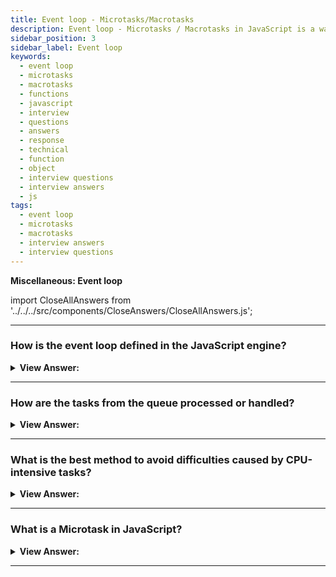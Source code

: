 ```yaml
---
title: Event loop - Microtasks/Macrotasks
description: Event loop - Microtasks / Macrotasks in JavaScript is a way to run code asynchronously. The event loop is a programming construct - Interview Questions & Answer
sidebar_position: 3
sidebar_label: Event loop
keywords:
  - event loop
  - microtasks
  - macrotasks
  - functions
  - javascript
  - interview
  - questions
  - answers
  - response
  - technical
  - function
  - object
  - interview questions
  - interview answers
  - js
tags:
  - event loop
  - microtasks
  - macrotasks
  - interview answers
  - interview questions
---
```


<head>
  <title>Event loop - Microtasks/Macrotasks | HelloJavaScript.info</title>
</head>

**Miscellaneous: Event loop**

import CloseAllAnswers from '../../../src/components/CloseAnswers/CloseAllAnswers.js';

<CloseAllAnswers />

---

### How is the event loop defined in the JavaScript engine?

<details>
  <summary><strong>View Answer:</strong></summary>
  <div>
  <div><strong>Interview Response:</strong> In computer science, the event loop is a programming construct or design pattern that waits for and dispatches events or messages in a program. The event loop concept is quite simple. There is an endless loop where the JavaScript engine waits for tasks, executes them, and then sleeps, waiting for more tasks. The general algorithm of the engine includes simple steps. Where there are tasks execute theme, starting with the oldest task first. Then, sleep until a new task appears, then go to one. That is a formalization of what we see when browsing a page. The JavaScript engine does nothing most of the time, and it only runs if a script/handler/event activates.
    </div><br />
  <div><strong className="codeExample">Diagram:</strong><br /><br />

  <div></div>

<img src="/img/event-loop.gif" /><br /><br />

</div>
  </div>
</details>

---

### How are the tasks from the queue processed or handled?

<details>
  <summary><strong>View Answer:</strong></summary>
  <div>
  <div><strong>Interview Response:</strong> The event loop handles tasks in the queue in the order they are received. When the browser engine completely processes the script, it handles the mousemove event, followed by the setTimeout handler, and so on.
    </div><br />
  <div><strong className="codeExample">Diagram:</strong><br /><br />

  <div></div>

<img src='/img/callback-queue-event-loop.gif' />

</div>
  </div>
</details>

---

### What is the best method to avoid difficulties caused by CPU-intensive tasks?

<details>
  <summary><strong>View Answer:</strong></summary>
  <div>
  <div><strong>Interview Response:</strong> We can avoid problems by splitting the big task into pieces or chunks. The goal is to split your tasks into smaller chunks to reduce the load on the engine. We should note that the engine is limited to the number of tasks it can process within a given time.
    </div><br />
  <div><strong className="codeExample">Code Example:</strong><br /><br />

  <div></div>

```js
let i = 0;

let start = Date.now();

function count() {
  // do a piece of the heavy job (*)
  do {
    i++;
  } while (i % 1e6 != 0);

  if (i == 1e9) {
    alert('Done in ' + (Date.now() - start) + 'ms');
  } else {
    setTimeout(count); // schedule the new call (**)
  }
}

count();
```

  </div>
  </div>
</details>

---

### What is a Microtask in JavaScript?

<details>
  <summary><strong>View Answer:</strong></summary>
  <div>
  <div><strong>Interview Response:</strong> Microtasks come solely from our code. Promises usually create them: an execution of .then/catch/finally handler becomes a microtask. Microtasks are used “under the cover” of await, as it is another form of promise handling. There is also a special function `queueMicrotask(func)` that queues func for execution in the microtask queue.<br/> Immediately after every macro task, the engine executes all tasks from the microtask queue before running any other macro tasks or rendering or anything else. All microtasks complete before any other event handling, rendering, or macrotask.

</div><br />
  <div><strong className="codeExample">Code Example:</strong><br /><br />

  <div></div>

```js
// 3rd: alerts "timeout" - timeout shows last because it is a macrotask.
setTimeout(() => alert("timeout"));

// 2nd: alerts "promise" -
// promise shows second, because .then passes through the microtask queue
Promise.resolve()
  .then(() => alert("promise"));

// 1st: alerts "code" –
code shows first because it is a regular synchronous call.
alert("code");
```

  </div><br />
  <div><strong className="codeExample">Code Example:</strong> Simple Algorithm<br /><br />

  <div></div>

<ol>
  <li>Dequeue and run the oldest task from the macrotask queue (e.g., “script”).</li>
  <li>Execute all microtasks</li>
  <li>While the microtask queue is not empty</li>
  <li>Dequeue and run the oldest microtask.</li>
  <li>Render changes, if any.</li>
  <li>If the macrotask queue is empty, wait till a macrotask appears.</li>
  <li>Go to step 1.</li>
</ol><br />

  </div>
  </div>
</details>

---
